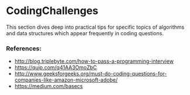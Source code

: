 # CodingChallenges
This section dives deep into practical tips for specific topics of algorithms and data structures which appear frequently in coding questions.



### References:
* http://blog.triplebyte.com/how-to-pass-a-programming-interview
* https://quip.com/q41AA3OmoZbC
* http://www.geeksforgeeks.org/must-do-coding-questions-for-companies-like-amazon-microsoft-adobe/
* https://medium.com/basecs
